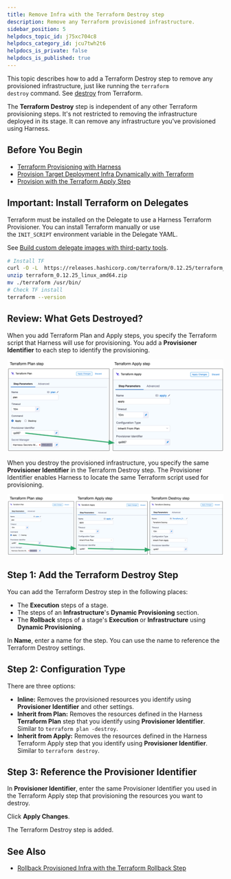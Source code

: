 ```yaml
---
title: Remove Infra with the Terraform Destroy step
description: Remove any Terraform provisioned infrastructure.
sidebar_position: 5
helpdocs_topic_id: j75xc704c8
helpdocs_category_id: jcu7twh2t6
helpdocs_is_private: false
helpdocs_is_published: true
---
```


This topic describes how to add a Terraform Destroy step to remove any provisioned infrastructure, just like running the `terraform destroy` command. See [destroy](https://www.terraform.io/docs/commands/destroy.html) from Terraform.

The **Terraform Destroy** step is independent of any other Terraform provisioning steps. It's not restricted to removing the infrastructure deployed in its stage. It can remove any infrastructure you've provisioned using Harness.

## Before You Begin

* [Terraform Provisioning with Harness](terraform-provisioning-with-harness.md)
* [Provision Target Deployment Infra Dynamically with Terraform](../../cd-infrastructure/terraform-infra/provision-infra-dynamically-with-terraform.md)
* [Provision with the Terraform Apply Step](run-a-terraform-plan-with-the-terraform-apply-step.md)

## Important: Install Terraform on Delegates

Terraform must be installed on the Delegate to use a Harness Terraform Provisioner. You can install Terraform manually or use the `INIT_SCRIPT` environment variable in the Delegate YAML.

See [Build custom delegate images with third-party tools](/docs/platform/2_Delegates/customize-delegates/build-custom-delegate-images-with-third-party-tools.md).


```bash
# Install TF  
curl -O -L  https://releases.hashicorp.com/terraform/0.12.25/terraform_0.12.25_linux_amd64.zip  
unzip terraform_0.12.25_linux_amd64.zip  
mv ./terraform /usr/bin/  
# Check TF install  
terraform --version
```
## Review: What Gets Destroyed?

When you add Terraform Plan and Apply steps, you specify the Terraform script that Harness will use for provisioning. You add a **Provisioner Identifier** to each step to identify the provisioning.

![](./static/remove-provisioned-infra-with-terraform-destroy-00.png)

When you destroy the provisioned infrastructure, you specify the same **Provisioner Identifier** in the Terraform Destroy step. The Provisioner Identifier enables Harness to locate the same Terraform script used for provisioning.

![](./static/remove-provisioned-infra-with-terraform-destroy-01.png)

## Step 1: Add the Terraform Destroy Step

You can add the Terraform Destroy step in the following places:

* The **Execution** steps of a stage.
* The steps of an **Infrastructure**'s **Dynamic Provisioning** section.
* The **Rollback** steps of a stage's **Execution** or **Infrastructure** using **Dynamic Provisioning**.

In **Name**, enter a name for the step. You can use the name to reference the Terraform Destroy settings.

## Step 2: Configuration Type

There are three options:

* **Inline:** Removes the provisioned resources you identify using **Provisioner Identifier** and other settings.
* **Inherit from Plan:** Removes the resources defined in the Harness **Terraform Plan** step that you identify using **Provisioner Identifier**. Similar to `terraform plan -destroy`.
* **Inherit from Apply:** Removes the resources defined in the Harness Terraform Apply step that you identify using **Provisioner Identifier**. Similar to `terraform destroy`.

## Step 3: Reference the Provisioner Identifier

In **Provisioner Identifier**, enter the same Provisioner Identifier you used in the Terraform Apply step that provisioning the resources you want to destroy.

Click **Apply Changes**.

The Terraform Destroy step is added.

## See Also

* [Rollback Provisioned Infra with the Terraform Rollback Step](rollback-provisioned-infra-with-the-terraform-rollback-step.md)

